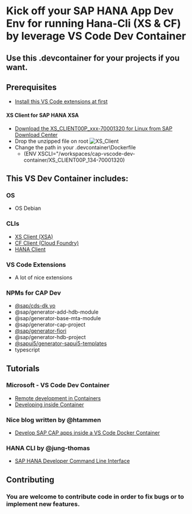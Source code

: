 # Kick off your SAP HANA App Dev Env for running Hana-Cli (XS & CF) by leverage VS Code Dev Container

## Use this .devcontainer for your projects if you want.



## Prerequisites
- [Install this VS Code extensions at first](https://code.visualstudio.com/docs/remote/containers-tutorial#_install-the-extension)

#### XS Client for SAP HANA XSA
- [Download the XS_CLIENT00P_xxx-70001320 for Linux from SAP Download Center](https://launchpad.support.sap.com/#/softwarecenter/template/products/related/_APP=00200682500000001943&_EVENT=DISPHIER&HEADER=Y&FUNCTIONBAR=N&EVENT=TREE&NE=NAVIGATE&ENR=73554900100900001301&V=MAINT/SAP%20HANA%20PLATFORM%20EDITION%202.0)
- Drop the unzipped file on root
  ![XS_Client](https://github.com/draschke/vscode-sap-hana-dev-environment-for-cf-and-xs/blob/main/images/xs-client.png)
- Change the path in your .devcontainer\Dockerfile
  - (ENV XSCLI="/workspaces/cap-vscode-dev-container/XS_CLIENT00P_134-70001320)



## This VS Dev Container includes:
### OS
  - OS Debian
### CLIs
  - [XS Client (XSA)](https://launchpad.support.sap.com/#/softwarecenter/template/products/related/_APP=00200682500000001943&_EVENT=DISPHIER&HEADER=Y&FUNCTIONBAR=N&EVENT=TREE&NE=NAVIGATE&ENR=73554900100900001301&V=MAINT/SAP%20HANA%20PLATFORM%20EDITION%202.0)
  - [CF Client (Cloud Foundry)](https://docs.cloudfoundry.org/cf-cli/install-go-cli.html#pkg-linux)
  - [HANA Client](https://www.npmjs.com/package/hana-cli)

### VS Code Extensions
  - A lot of nice extensions
  
### NPMs for CAP Dev
  - [@sap/cds-dk yo](https://www.npmjs.com/package/@sap/cds-dk)
  - @sap/generator-add-hdb-module
  - @sap/generator-base-mta-module
  - @sap/generator-cap-project
  - [@sap/generator-fiori](https://www.npmjs.com/package/@sap/generator-fiori)
  - @sap/generator-hdb-project
  - [@sapui5/generator-sapui5-templates](https://www.npmjs.com/package/@sapui5/generator-sapui5-templates)
  - typescript 


## Tutorials
### Microsoft - VS Code Dev Container
- [Remote development in Containers](https://code.visualstudio.com/docs/remote/containers-tutorial)
- [Developing inside Container](https://code.visualstudio.com/docs/remote/containers)

### Nice blog written by @htammen
- [Develop SAP CAP apps inside a VS Code Docker Container](https://blogs.sap.com/2020/02/20/develop-sap-cap-apps-inside-a-vs-code-docker-container/)

### HANA CLI by @jung-thomas
- [SAP HANA Developer Command Line Interface](https://github.com/SAP-samples/hana-developer-cli-tool-example)


## Contributing

### You are welcome to contribute code in order to fix bugs or to implement new features.